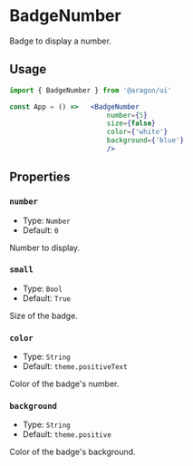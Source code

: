 # BadgeNumber

Badge to display a number.

## Usage

```jsx
import { BadgeNumber } from '@aragon/ui'

const App = () =>   <BadgeNumber 
                        number={5} 
                        size={false}
                        color={'white'}
                        background={'blue'}
                        />

```

## Properties

### `number`

* Type: `Number`
* Default: `0`

Number to display.


### `small`

* Type: `Bool`
* Default: `True`

Size of the badge.

### `color`

* Type: `String`
* Default: `theme.positiveText`

Color of the badge's number.

### `background`

* Type: `String`
* Default: `theme.positive`

Color of the badge's background.

